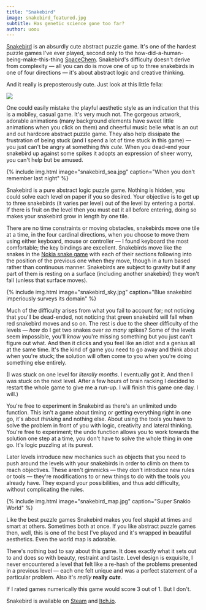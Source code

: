 ```yaml
---
title: "Snakebird"
image: snakebird_featured.jpg
subtitle: Has genetic science gone too far?
author: uoou 
---
```


[Snakebird](http://store.steampowered.com/app/357300/) is an absurdly cute abstract puzzle game. It's one of the hardest puzzle games I've ever played, second only to the how-did-a-human-being-make-this-thing [SpaceChem](http://store.steampowered.com/app/92800/). Snakebird's difficulty doesn't derive from complexity — all you can do is move one of up to three snakebirds in one of four directions — it's about abstract logic and creative thinking.

And it really is preposterously cute. Just look at this little fella:

![](http://steamcommunity-a.akamaihd.net/economy/image/U8721VM9p9C2v1o6cKJ4qEnGqnE7IoTQgZI-VTdwyTBeimAcIoxXpgK8bPeslY9pPJIvB5IWW2-452kaM8heLSRgleGAo7JKwe94PvV92OD5C1Qm6uNPV2S2SRHWgmWQKrr7lwU0M8AnIBumkZ4a6N1SXp9jVuLgnHhZBg/62fx62f)

<!--more-->

One could easily mistake the playful aesthetic style as an indication that this is a mobiley, casual game. It's very much not. The gorgeous artwork, adorable animations (many background elements have sweet little animations when you click on them) and cheerful music belie what is an out and out hardcore abstract puzzle game. They also help dissipate the frustration of being stuck (and I spend a lot of time stuck in this game) — you just can't be angry at something *this cute*. When you dead-end your snakebird up against some spikes it adopts an expression of sheer worry, you can't help but be amused.

{% include img.html image="snakebird_sea.jpg" caption="When you don't remember last night" %}

Snakebird is a pure abstract logic puzzle game. Nothing is hidden, you could solve each level on paper if you so desired. Your objective is to get up to three snakebirds (it varies per level) out of the level by entering a portal. If there is fruit on the level then you must eat it all before entering, doing so makes your snakebird grow in length by one tile.

There are no time constraints or moving obstacles, snakebirds move one tile at a time, in the four cardinal directions, when you choose to move them using either keyboard, mouse or controller — I found keyboard the most comfortable; the key bindings are excellent. Snakebirds move like the snakes in the [Nokia snake game](https://en.wikipedia.org/wiki/Snake_%28video_game%29) with each of their sections following into the position of the previous one when they move, though in a turn based rather than continuous manner. Snakebirds are subject to gravity but if any part of them is resting on a surface (including another snakebird) they won't fall (unless that surface moves).

{% include img.html image="snakebird_sky.jpg" caption="Blue snakebird imperiously surveys its domain" %}

Much of the difficulty arises from what you fail to account for; not noticing that you'll be dead-ended, not noticing that green snakebird will fall when red snakebird moves and so on. The rest is due to the sheer difficulty of the levels — *how* do I get two snakes over *so many* spikes? Some of the levels seem impossible, you'll *know* you're missing something but you just can't figure out what. And then it clicks and you feel like an idiot and a genius all at the same time. It's the kind of game you need to go away and think about when you're stuck; the solution will often come to you when you're doing something else entirely.

(I was stuck on one level for *literally months*. I eventually got it. And then I was stuck on the next level. After a few hours of brain racking I decided to restart the whole game to give me a run-up. I will finish this game one day. I will.)

You're free to experiment in Snakebird as there's an unlimited undo function. This isn't a game about timing or getting everything right in one go, it's about *thinking* and nothing else. About using the tools you have to solve the problem in front of you with logic, creativity and lateral thinking. You're free to experiment; the undo function allows you to work towards the solution one step at a time, you don't have to solve the whole thing in one go. It's logic puzzling at its purest.

Later levels introduce new mechanics such as objects that you need to push around the levels with your snakebirds in order to climb on them to reach objectives. These aren't gimmicks — they don't introduce new rules or tools — they're modifications to or new things to do with the tools you already have. They expand your possibilities, and thus add difficulty, without complicating the rules.

{% include img.html image="snakebird_map.jpg" caption="Super Snakio World" %}

Like the best puzzle games Snakebird makes you feel stupid at times and smart at others. Sometimes both at once. If you like abstract puzzle games then, well, this is one of the best I've played and it's wrapped in beautiful aesthetics. Even the world map is adorable.

There's nothing bad to say about this game. It does exactly what it sets out to and does so with beauty, restraint and taste. Level design is exquisite, I never encountered a level that felt like a re-hash of the problems presented in a previous level — each one felt unique and was a perfect statement of a particular problem. Also it's *really* **really** ***cute***.

If I rated games numerically this game would score 3 out of 1. But I don't.

Snakebird is available on [Steam](http://store.steampowered.com/app/357300/) and [Itch.io](http://noumenongames.itch.io/snakebird).

